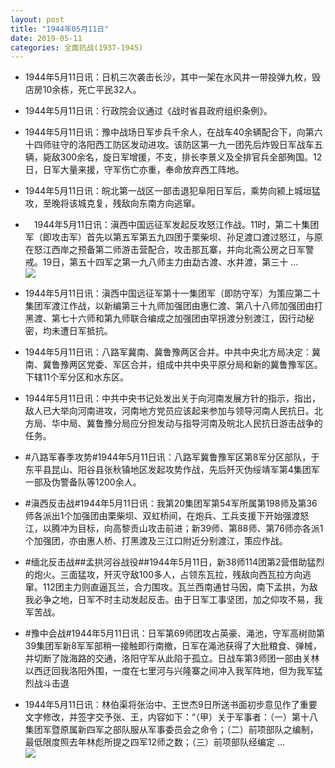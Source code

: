 ```yaml
---
layout: post
title: "1944年05月11日"
date: 2019-05-11
categories: 全面抗战(1937-1945)
---
```


<meta name="referrer" content="no-referrer" />

- 1944年5月11日讯：日机三次袭击长沙，其中一架在水风井一带投弹九枚，毁店房10余栋，死亡平民32人。 

- 1944年5月11日讯：行政院会议通过《战时省县政府组织条例》。 

- 1944年5月11日讯：豫中战场日军步兵千余人，在战车40余辆配合下，向第六十四师驻守的洛阳西工防区发动进攻。该防区第一九一团先后炸毁日军战车五辆，毙敌300余名，旋日军增援，不支，排长李景义及全排官兵全部殉国。12日，日军大量来援，守军伤亡亦重，奉命放弃西工阵地。 

- 1944年5月11日讯：皖北第一战区一部击退犯阜阳日军后，乘势向颍上城垣猛攻，至晚将该城克复，残敌向东南方向逃窜。 

- 　1944年5月11日讯：滇西中国远征军发起反攻怒江作战。11时，第二十集团军（即攻击军）首先以第五军第五九四团于栗柴坝、孙足渡口渡过怒江，与原在怒江西岸之预备第二师游击营配合，攻击那瓦寨，并向北斋公房之日军警戒。19日，第五十四军之第一九八师主力由勐古渡、水井渡，第三十 ... <br/><img src="https://wx2.sinaimg.cn/large/aca367d8ly1g2xkxiy14bj20c80ayaa5.jpg" />

- 1944年5月11日讯：滇西中国远征军第十一集团军（即防守军）为策应第二十集团军渡江作战，以新编第三十九师加强团由惠仁渡、第八十八师加强团由打黑渡、第七十六师和第九师联合编成之加强团由罕拐渡分别渡江，因行动秘密，均未遭日军抵抗。 

- 1944年5月11日讯：八路军冀南、冀鲁豫两区合并。中共中央北方局决定：冀南、冀鲁豫两区党委、军区合并，组成中共中央平原分局和新的冀鲁豫军区。下辖11个军分区和水东区。 

- 1944年5月11日讯：中共中央书记处发出关于向河南发展方针的指示，指出，敌人已大举向河南进攻，河南地方党员应该起来参加与领导河南人民抗日。北方局、华中局、冀鲁豫分局应分担发动与指导河南及皖北人民抗日游击战争的任务。 

- #八路军春季攻势#1944年5月11日讯：八路军冀鲁豫军区第8军分区部队，于东平县昆山、阳谷县张秋镇地区发起攻势作战，先后歼灭伪绥靖军第4集团军一部及伪警备队等1200余人。 

- #滇西反击战#1944年5月11日讯：我第20集团军第54军所属第198师及第36师各派出1个加强团由栗柴坝、双虹桥间，在炮兵、工兵支援下开始强渡怒江，以腾冲为目标，向高黎贡山攻击前进；新39师、第88师、第76师亦各派1个加强团，亦由惠人桥、打黑渡及三江口附近分别渡江，策应作战。 

- #缅北反击战##孟拱河谷战役##1944年5月11日，新38师114团第2营借助猛烈的炮火。三面猛攻，歼灭守敌100多人，占领东瓦拉，残敌向西瓦拉方向逃窜。112团主力则直逼瓦兰，合力围攻。瓦兰西南通甘马因，南下孟拱，为敌我必争之地，日军不时主动发起反击。由于日军工事坚团，加之仰攻不易，我军苦战。 

- #豫中会战#1944年5月11日讯：日军第69师团攻占英豪、渑池，守军高树勋第39集团军新8军军部稍一接触即行南撤，日军在渑池获得了大批粮食、弹械，并切断了陇海路的交通，洛阳守军从此陷于孤立。日战车第3师团一部由关林以西迂回我洛阳外围，一度在七里河与兴隆寨之间冲入我军阵地，但为我军猛烈战斗击退 

- 1944年5月11日讯：林伯渠将张治中、王世杰9日所送书面初步意见作了重要文字修改，并签字交予张、王，内容如下：“（甲）关于军事者：（一）第十八集团军暨原属新四军之部队服从军事委员会之命令；（二）前项部队之编制，最低限度照去年林彪所提之四军12师之数；（三）前项部队经编定 ... <br/><img src="https://wx4.sinaimg.cn/large/aca367d8ly1g2x04btiyxj20c80z90to.jpg" />


